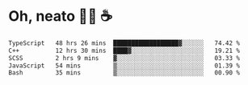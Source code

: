 # Oh, neato 🧑‍💻 ☕

<!--START_SECTION:waka-->

```txt
TypeScript   48 hrs 26 mins  ██████████████████▓░░░░░░   74.42 %
C++          12 hrs 30 mins  ████▓░░░░░░░░░░░░░░░░░░░░   19.21 %
SCSS         2 hrs 9 mins    ▓░░░░░░░░░░░░░░░░░░░░░░░░   03.33 %
JavaScript   54 mins         ▒░░░░░░░░░░░░░░░░░░░░░░░░   01.39 %
Bash         35 mins         ▒░░░░░░░░░░░░░░░░░░░░░░░░   00.90 %
```

<!--END_SECTION:waka-->
